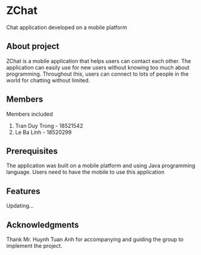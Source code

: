 # ZChat
Chat application developed on a mobile platform

## About project
ZChat is a mobile application that helps users can contact each other.
The application can easily use for new users without knowing too much about programming. Throughout this, users can connect to lots of people in the world for chatting 
without limited.

## Members
Members included
1. Tran Duy Trong - 18521542
2. Le Ba Linh - 18520299

## Prerequisites
The application was built on a mobile platform and using Java programming language. Users need to have the mobile to use this application

## Features
Updating...

## Acknowledgments
Thank Mr. Huynh Tuan Anh for accompanying and guiding the group to implement the project.






